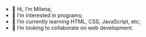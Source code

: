 - 👋 Hi, I’m Milena;
- 👀 I’m interested in programs;
- 🌱 I’m currently learning HTML, CSS, JavaScript, etc;
- 💞️ I’m looking to collaborate on web development.

<!---
milena-juliao/milena-juliao is a ✨ special ✨ repository because its `README.md` (this file) appears on your GitHub profile.
You can click the Preview link to take a look at your changes.
--->

